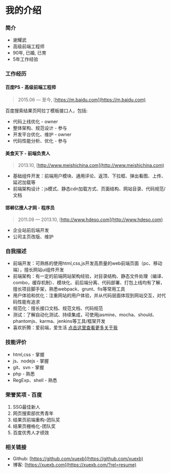 # 我的介绍

### 简介

* 谢耀武
* 高级前端工程师
* 90年, 已婚, 已育
* 5年工作经验

### 工作经历

#### 百度PS - 高级前端工程师

> 2015.06 — 至今, [https://m.baidu.com](https://m.baidu.com)

百度搜索结果页阿拉丁模板接口人，包括:

* 代码上线优化 - owner
* 整体架构、规范设计 - 参与
* 开发平台优化、维护 - owner
* 代码性能分析、优化 - 参与

#### 美食天下 - 前端负责人

> 2013.10, [http://www.meishichina.com](http://www.meishichina.com)

* 基础组件开发：前端用户模块、通用评论、返顶、下拉框、弹出看图、上传、延迟加载等
* 前端架构设计：js模式、静态cdn加载方式、页面结构、网站目录、代码规范/文档

#### 邯郸亿搜人才网 - 程序员

> 2011.09 — 2013.10, [http://www.hdeso.com](http://www.hdeso.com)

* 企业站前后端开发
* 公司主页改版、维护

### 自我描述

* 前端开发：可熟练的使用html,css,js开发高质量的web前端页面（pc、移动端），擅长网站ui组件开发
* 前端架构：有一定的前端网站架构经验，对目录结构、静态文件处理（编译、combo，缓存机制）、模块化、前后端分离、代码部署、打包上线均有了解，擅长项目脚手架，熟悉webpack、grunt、fis等常用工具
* 用户体验和优化：注重网站的用户体验，并从代码层面体现到网站交互，对代码性能有追求
* 规范化：擅长接口文档、规范文档、代码规范
* 测试：了解自动化测试、持续集成，可使用jasmine、mocha、should、phantomjs、karma、jenkins等工具/框架开发
* 喜欢折腾：爱前端，爱生活 [点击这里查看更多关于我](https://xuexb.com/html/xiaowu.html)

### 技能评价

* html,css - 掌握
* js、nodejs - 掌握
* git、svn - 掌握
* php - 熟悉
* RegExp、shell - 熟悉

### 荣誉奖项 - 百度

1. SSG最佳新人
1. 网页搜索部优秀青年
1. 结果页前端重构-团队奖
1. 结果页栅格化-团队奖
2. 百度优秀人才绩效

### 相关链接

* Github: [https://github.com/xuexb](https://github.com/xuexb)
* 博客: [https://xuexb.com](https://xuexb.com/?rel=resume)
